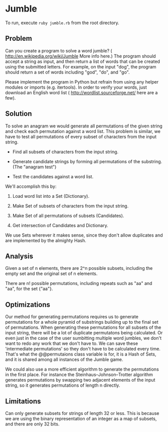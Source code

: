 # Jumble

To run, execute `ruby jumble.rb` from the root directory.

## Problem

Can you create a program to solve a word jumble?  (
<http://en.wikipedia.org/wiki/Jumble> More info here.)  The program should accept a string as input, and then return a list of words that can be created using the submitted letters.  For example, on the input "dog", the program should return a set of words including "god", "do", and "go".

Please implement the program in Python but refrain from using any helper modules or imports (e.g. itertools). In order to verify your words, just download an English word list ( <http://wordlist.sourceforge.net/> here are a few).

## Solution

To solve an anagram we would generate all permutations of the given string and check each permutation against a word list. This problem is similar, we have to test all permutations of every subset of characters from the input string.

* Find all subsets of characters from the input string.

* Generate candidate strings by forming all permutations of the substring. (The "anagram test")

* Test the candidates against a word list.

We'll accomplish this by:

1. Load word list into a Set (Dictionary).

2. Make Set of subsets of characters from the input string.

3. Make Set of all permutations of subsets (Candidates).

4. Get intersection of Candidates and Dictionary.

We use Sets wherever it makes sense, since they don't allow duplicates and are implemented by the almighty Hash.

## Analysis

Given a set of n elements, there are 2^n possible subsets, including the empty set and the original set of n elements.

There are n! possible permutations, including repeats such as "aa" and "aa", for the set {"aa"}.

## Optimizations

Our method for generating permutations requires us to generate permutations for a whole pyramid of substrings building up to the final set of permutations. When generating these permutations for all subsets of the input string, there will be a lot of duplicate permutatons being calculated. Or even just in the case of the user sumbitting multiple word jumbles, we don't want to redo any work that we don't have to. We can save these 'intermediate permutations' so they don't have to be calculated every time. That's what the @@permutaions class variable is for, it is a Hash of Sets, and it is shared among all instances of the Jumble game.

We could also use a more efficient algorithm to generate the permutations in the first place. For instance the Steinhaus–Johnson–Trotter algorithm generates permutations by swapping two adjacent elements of the input string, so it generates permutations of length n directly.

## Limitations

Can only generate subsets for strings of length 32 or less. This is because we are using the binary representation of an integer as a map of subsets, and there are only 32 bits.